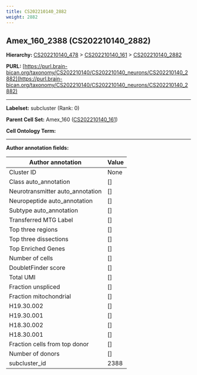 ```yaml
---
title: CS202210140_2882
weight: 2882
---
```

## Amex_160_2388 (CS202210140_2882)
<b>Hierarchy: </b>
[CS202210140_478](../CS202210140_478) >
[CS202210140_161](../CS202210140_161) >
[CS202210140_2882](../CS202210140_2882)

**PURL:** [https://purl.brain-bican.org/taxonomy/CS202210140/CS202210140_neurons/CS202210140_2882](https://purl.brain-bican.org/taxonomy/CS202210140/CS202210140_neurons/CS202210140_2882)

---


**Labelset:** subcluster (Rank: 0)

**Parent Cell Set:** Amex_160 ([CS202210140_161](../CS202210140_161))



**Cell Ontology Term:** 

[MARKER GENES.]: #


---

[TRANSFERRED ANNOTATIONS.]: #


[AUTHOR ANNOTATION FIELDS.]: #


**Author annotation fields:**

| Author annotation | Value |
|-------------------|-------|
|Cluster ID|None|
|Class auto_annotation|[]|
|Neurotransmitter auto_annotation|[]|
|Neuropeptide auto_annotation|[]|
|Subtype auto_annotation|[]|
|Transferred MTG Label|[]|
|Top three regions|[]|
|Top three dissections|[]|
|Top Enriched Genes|[]|
|Number of cells|[]|
|DoubletFinder score|[]|
|Total UMI|[]|
|Fraction unspliced|[]|
|Fraction mitochondrial|[]|
|H19.30.002|[]|
|H19.30.001|[]|
|H18.30.002|[]|
|H18.30.001|[]|
|Fraction cells from top donor|[]|
|Number of donors|[]|
|subcluster_id|2388|
